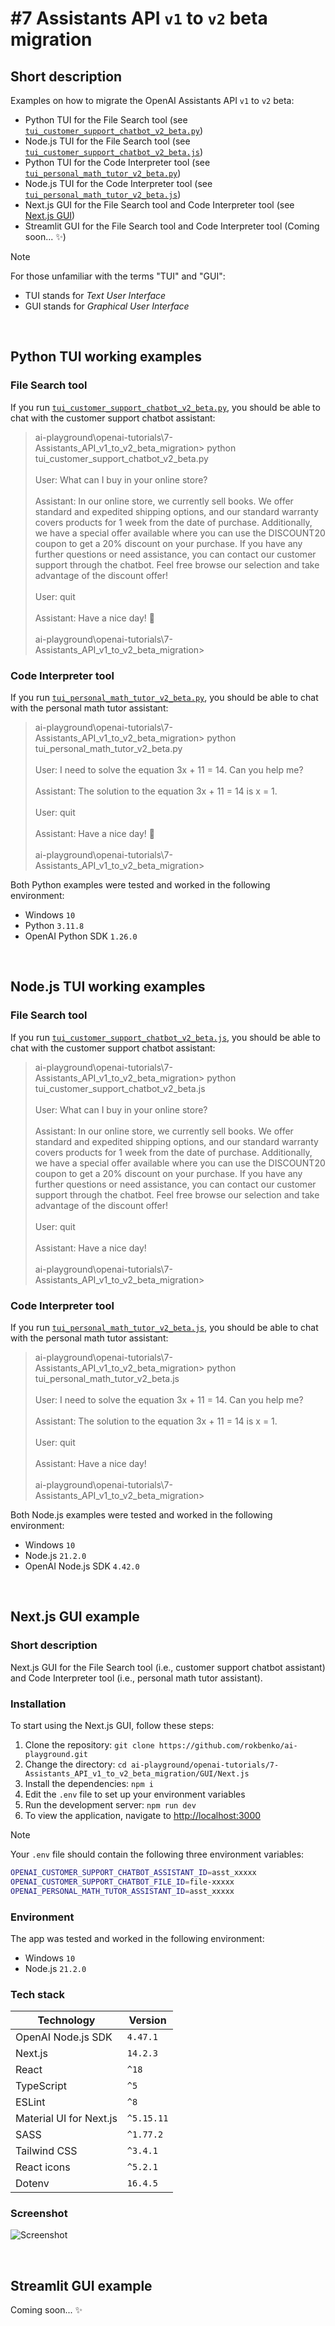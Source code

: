 # #7 Assistants API `v1` to `v2` beta migration

## Short description

Examples on how to migrate the OpenAI Assistants API `v1` to `v2` beta:

- Python TUI for the File Search tool (see [`tui_customer_support_chatbot_v2_beta.py`](https://github.com/rokbenko/ai-playground/tree/main/openai-tutorials/7-Assistants_API_v1_to_v2_beta_migration/TUI/tui_customer_support_chatbot_v2_beta.py))
- Node.js TUI for the File Search tool (see [`tui_customer_support_chatbot_v2_beta.js`](https://github.com/rokbenko/ai-playground/tree/main/openai-tutorials/7-Assistants_API_v1_to_v2_beta_migration/TUI/tui_customer_support_chatbot_v2_beta.js))
- Python TUI for the Code Interpreter tool (see [`tui_personal_math_tutor_v2_beta.py`](https://github.com/rokbenko/ai-playground/tree/main/openai-tutorials/7-Assistants_API_v1_to_v2_beta_migration/TUI/tui_personal_math_tutor_v2_beta.py))
- Node.js TUI for the Code Interpreter tool (see [`tui_personal_math_tutor_v2_beta.js`](https://github.com/rokbenko/ai-playground/tree/main/openai-tutorials/7-Assistants_API_v1_to_v2_beta_migration/TUI/tui_personal_math_tutor_v2_beta.js))
- Next.js GUI for the File Search tool and Code Interpreter tool (see [Next.js GUI](https://github.com/rokbenko/ai-playground/tree/main/openai-tutorials/7-Assistants_API_v1_to_v2_beta_migration/GUI/Next.js))
- Streamlit GUI for the File Search tool and Code Interpreter tool (Coming soon... ✨)

> [!NOTE]
> For those unfamiliar with the terms "TUI" and "GUI":
>
> - TUI stands for _Text User Interface_
> - GUI stands for _Graphical User Interface_

<br>

## Python TUI working examples

### File Search tool

If you run [`tui_customer_support_chatbot_v2_beta.py`](https://github.com/rokbenko/ai-playground/tree/main/openai-tutorials/7-Assistants_API_v1_to_v2_beta_migration/TUI/tui_customer_support_chatbot_v2_beta.py), you should be able to chat with the customer support chatbot assistant:

> ai-playground\openai-tutorials\7-Assistants_API_v1_to_v2_beta_migration> python tui_customer_support_chatbot_v2_beta.py<br>
> <br>
> User: What can I buy in your online store?<br>
> <br>
> Assistant: In our online store, we currently sell books. We offer standard and expedited shipping options, and our standard warranty covers products for 1 week from the date of purchase. Additionally, we have a special offer available where you can use the DISCOUNT20 coupon to get a 20% discount on your purchase. If you have any further questions or need assistance, you can contact our customer support through the chatbot. Feel free browse our selection and take advantage of the discount offer!<br>
> <br>
> User: quit<br>
> <br>
> Assistant: Have a nice day! 👋<br>
> <br>
> ai-playground\openai-tutorials\7-Assistants_API_v1_to_v2_beta_migration>

### Code Interpreter tool

If you run [`tui_personal_math_tutor_v2_beta.py`](https://github.com/rokbenko/ai-playground/tree/main/openai-tutorials/7-Assistants_API_v1_to_v2_beta_migration/TUI/tui_personal_math_tutor_v2_beta.py), you should be able to chat with the personal math tutor assistant:

> ai-playground\openai-tutorials\7-Assistants_API_v1_to_v2_beta_migration> python tui_personal_math_tutor_v2_beta.py<br>
> <br>
> User: I need to solve the equation 3x + 11 = 14. Can you help me?<br>
> <br>
> Assistant: The solution to the equation 3x + 11 = 14 is x = 1.<br>
> <br>
> User: quit<br>
> <br>
> Assistant: Have a nice day! 👋<br>
> <br>
> ai-playground\openai-tutorials\7-Assistants_API_v1_to_v2_beta_migration>

Both Python examples were tested and worked in the following environment:

- Windows `10`
- Python `3.11.8`
- OpenAI Python SDK `1.26.0`

<br>

## Node.js TUI working examples

### File Search tool

If you run [`tui_customer_support_chatbot_v2_beta.js`](https://github.com/rokbenko/ai-playground/tree/main/openai-tutorials/7-Assistants_API_v1_to_v2_beta_migration/TUI/tui_customer_support_chatbot_v2_beta.js), you should be able to chat with the customer support chatbot assistant:

> ai-playground\openai-tutorials\7-Assistants_API_v1_to_v2_beta_migration> python tui_customer_support_chatbot_v2_beta.js<br>
> <br>
> User: What can I buy in your online store?<br>
> <br>
> Assistant: In our online store, we currently sell books. We offer standard and expedited shipping options, and our standard warranty covers products for 1 week from the date of purchase. Additionally, we have a special offer available where you can use the DISCOUNT20 coupon to get a 20% discount on your purchase. If you have any further questions or need assistance, you can contact our customer support through the chatbot. Feel free browse our selection and take advantage of the discount offer!<br>
> <br>
> User: quit<br>
> <br>
> Assistant: Have a nice day!<br>
> <br>
> ai-playground\openai-tutorials\7-Assistants_API_v1_to_v2_beta_migration>

### Code Interpreter tool

If you run [`tui_personal_math_tutor_v2_beta.js`](https://github.com/rokbenko/ai-playground/tree/main/openai-tutorials/7-Assistants_API_v1_to_v2_beta_migration/TUI/tui_personal_math_tutor_v2_beta.js), you should be able to chat with the personal math tutor assistant:

> ai-playground\openai-tutorials\7-Assistants_API_v1_to_v2_beta_migration> python tui_personal_math_tutor_v2_beta.js<br>
> <br>
> User: I need to solve the equation 3x + 11 = 14. Can you help me?<br>
> <br>
> Assistant: The solution to the equation 3x + 11 = 14 is x = 1.<br>
> <br>
> User: quit<br>
> <br>
> Assistant: Have a nice day!<br>
> <br>
> ai-playground\openai-tutorials\7-Assistants_API_v1_to_v2_beta_migration>

Both Node.js examples were tested and worked in the following environment:

- Windows `10`
- Node.js `21.2.0`
- OpenAI Node.js SDK `4.42.0`

<br>

## Next.js GUI example

### Short description

Next.js GUI for the File Search tool (i.e., customer support chatbot assistant) and Code Interpreter tool (i.e., personal math tutor assistant).

### Installation

To start using the Next.js GUI, follow these steps:

1. Clone the repository: `git clone https://github.com/rokbenko/ai-playground.git`
2. Change the directory: `cd ai-playground/openai-tutorials/7-Assistants_API_v1_to_v2_beta_migration/GUI/Next.js`
3. Install the dependencies: `npm i`
4. Edit the `.env` file to set up your environment variables
5. Run the development server: `npm run dev`
6. To view the application, navigate to [http://localhost:3000](http://localhost:3000)

> [!NOTE]
> Your `.env` file should contain the following three environment variables:
>
> ```bash
> OPENAI_CUSTOMER_SUPPORT_CHATBOT_ASSISTANT_ID=asst_xxxxx
> OPENAI_CUSTOMER_SUPPORT_CHATBOT_FILE_ID=file-xxxxx
> OPENAI_PERSONAL_MATH_TUTOR_ASSISTANT_ID=asst_xxxxx
> ```

### Environment

The app was tested and worked in the following environment:

- Windows `10`
- Node.js `21.2.0`

### Tech stack

| Technology              | Version    |
| ----------------------- | ---------- |
| OpenAI Node.js SDK      | `4.47.1`   |
| Next.js                 | `14.2.3`   |
| React                   | `^18`      |
| TypeScript              | `^5`       |
| ESLint                  | `^8`       |
| Material UI for Next.js | `^5.15.11` |
| SASS                    | `^1.77.2`  |
| Tailwind CSS            | `^3.4.1`   |
| React icons             | `^5.2.1`   |
| Dotenv                  | `16.4.5`   |

### Screenshot

![Screenshot](https://github.com/rokbenko/ai-playground/blob/main/openai-tutorials/7-Assistants_API_v1_to_v2_beta_migration/GUI/Next.js/screenshot.gif)

<br>

## Streamlit GUI example

Coming soon... ✨
